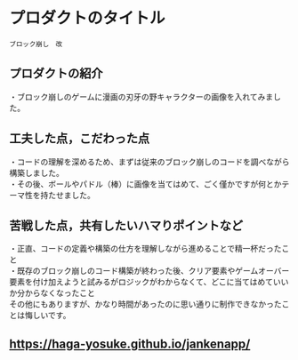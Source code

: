 # プロダクトのタイトル
    ブロック崩し　改
## プロダクトの紹介

・ブロック崩しのゲームに漫画の刃牙の野キャラクターの画像を入れてみました。

## 工夫した点，こだわった点
・コードの理解を深めるため、まずは従来のブロック崩しのコードを調べながら構築しました。<br>
・その後、ボールやパドル（棒）に画像を当てはめて、ごく僅かですが何とかテーマ性を持たせました。

## 苦戦した点，共有したいハマりポイントなど
・正直、コードの定義や構築の仕方を理解しながら進めることで精一杯だったこと<br>
・既存のブロック崩しのコード構築が終わった後、クリア要素やゲームオーバー要素を付け加えようと試みるがロジックがわからなくて、どこに当てはめていいか分からなくなったこと<br>
その他にもありますが、かなり時間があったのに思い通りに制作できなかったことは悔しいです。



## https://haga-yosuke.github.io/jankenapp/